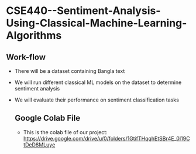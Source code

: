 # CSE440--Sentiment-Analysis-Using-Classical-Machine-Learning-Algorithms

## Work-flow

- There will be a dataset containing Bangla text
- We will run different classical ML models on the dataset to determine sentiment analysis
- We will evaluate their performance on sentiment classification tasks

  ## Google Colab File

  - This is the colab file of our project: https://drive.google.com/drive/u/0/folders/1GtifTHqqhEtSBr4E_0I19CtDeD8MLuye
    
